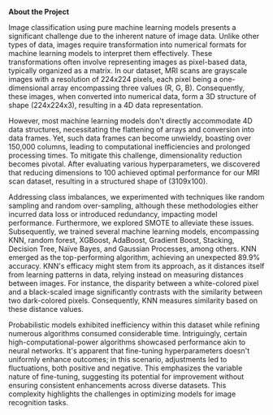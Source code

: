 **About the Project**

Image classification using pure machine learning models presents a significant challenge due to the inherent nature of image data. Unlike other types of data, images require transformation into numerical formats for machine learning models to interpret them effectively. These transformations often involve representing images as pixel-based data, typically organized as a matrix. In our dataset, MRI scans are grayscale images with a resolution of 224x224 pixels, each pixel being a one-dimensional array encompassing three values (R, G, B). Consequently, these images, when converted into numerical data, form a 3D structure of shape (224x224x3), resulting in a 4D data representation.

However, most machine learning models don't directly accommodate 4D data structures, necessitating the flattening of arrays and conversion into data frames. Yet, such data frames can become unwieldy, boasting over 150,000 columns, leading to computational inefficiencies and prolonged processing times. To mitigate this challenge, dimensionality reduction becomes pivotal. After evaluating various hyperparameters, we discovered that reducing dimensions to 100 achieved optimal performance for our MRI scan dataset, resulting in a structured shape of (3109x100).

Addressing class imbalances, we experimented with techniques like random sampling and random over-sampling, although these methodologies either incurred data loss or introduced redundancy, impacting model performance. Furthermore, we explored SMOTE to alleviate these issues. Subsequently, we trained several machine learning models, encompassing KNN, random forest, XGBoost, AdaBoost, Gradient Boost, Stacking, Decision Tree, Naïve Bayes, and Gaussian Processes, among others. KNN emerged as the top-performing algorithm, achieving an unexpected 89.9% accuracy. KNN's efficacy might stem from its approach, as it distances itself from learning patterns in data, relying instead on measuring distances between images. For instance, the disparity between a white-colored pixel and a black-scaled image significantly contrasts with the similarity between two dark-colored pixels. Consequently, KNN measures similarity based on these distance values.

Probabilistic models exhibited inefficiency within this dataset while refining numerous algorithms consumed considerable time. Intriguingly, certain high-computational-power algorithms showcased performance akin to neural networks. It's apparent that fine-tuning hyperparameters doesn't uniformly enhance outcomes; in this scenario, adjustments led to fluctuations, both positive and negative. This emphasizes the variable nature of fine-tuning, suggesting its potential for improvement without ensuring consistent enhancements across diverse datasets. This complexity highlights the challenges in optimizing models for image recognition tasks.

